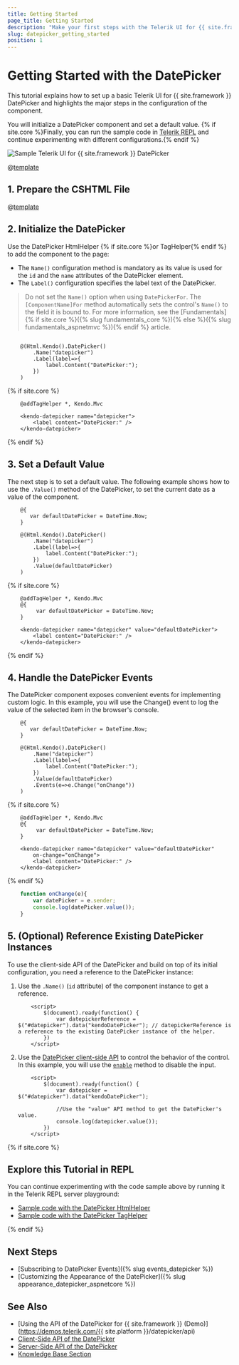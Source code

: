 ```yaml
---
title: Getting Started
page_title: Getting Started
description: "Make your first steps with the Telerik UI for {{ site.framework }} DatePicker component by following a complete step-by-step tutorial."
slug: datepicker_getting_started
position: 1
---
```


# Getting Started with the DatePicker

This tutorial explains how to set up a basic Telerik UI for {{ site.framework }} DatePicker and highlights the major steps in the configuration of the component.

You will initialize a DatePicker component and set a default value. {% if site.core %}Finally, you can run the sample code in [Telerik REPL](https://netcorerepl.telerik.com/) and continue experimenting with different configurations.{% endif %}

 ![Sample Telerik UI for {{ site.framework }} DatePicker](./images/datepicker-getting-started.png)

@[template](/_contentTemplates/core/getting-started-prerequisites.md#repl-component-gs-prerequisites)

## 1. Prepare the CSHTML File

@[template](/_contentTemplates/core/getting-started-directives.md#gs-adding-directives)

## 2. Initialize the DatePicker

Use the DatePicker HtmlHelper {% if site.core %}or TagHelper{% endif %} to add the component to the page:

* The `Name()` configuration method is mandatory as its value is used for the `id` and the `name` attributes of the DatePicker element.
* The `Label()` configuration specifies the label text of the DatePicker. 

>Do not set the `Name()` option when using `DatePickerFor`. The `[ComponentName]For` method automatically sets the control's `Name()` to the field it is bound to. For more information, see the [Fundamentals]{% if site.core %}({% slug fundamentals_core %}){% else %}({% slug fundamentals_aspnetmvc %}){% endif %} article.

```HtmlHelper

	@(Html.Kendo().DatePicker()
		.Name("datepicker")
        .Label(label=>{
            label.Content("DatePicker:");
        })
	)
```
{% if site.core %}
```TagHelper
    @addTagHelper *, Kendo.Mvc

    <kendo-datepicker name="datepicker">
        <label content="DatePicker:" />
    </kendo-datepicker>
```
{% endif %}

## 3. Set a Default Value

The next step is to set a default value. The following example shows how to use the `.Value()` method of the DatePicker, to set the current date as a value of the component.

```HtmlHelper
    @{
       var defaultDatePicker = DateTime.Now;
    }

	@(Html.Kendo().DatePicker()
		.Name("datepicker")
        .Label(label=>{
            label.Content("DatePicker:");
        })
        .Value(defaultDatePicker)
	)
```
{% if site.core %}
```TagHelper
    @addTagHelper *, Kendo.Mvc
    @{
         var defaultDatePicker = DateTime.Now;
    }

    <kendo-datepicker name="datepicker" value="defaultDatePicker">
        <label content="DatePicker:" />
    </kendo-datepicker>
```
{% endif %}

## 4. Handle the DatePicker Events

The DatePicker component exposes convenient events for implementing custom logic. In this example, you will use the Change() event to log the value of the selected item in the browser's console.

```HtmlHelper
    @{
       var defaultDatePicker = DateTime.Now;
    }

	@(Html.Kendo().DatePicker()
		.Name("datepicker")
        .Label(label=>{
            label.Content("DatePicker:");
        })
        .Value(defaultDatePicker)
        .Events(e=>e.Change("onChange"))
	)
```
{% if site.core %}
```TagHelper
    @addTagHelper *, Kendo.Mvc
    @{
         var defaultDatePicker = DateTime.Now;
    }

    <kendo-datepicker name="datepicker" value="defaultDatePicker"
        on-change="onChange">
        <label content="DatePicker:" />
    </kendo-datepicker>
```
{% endif %}
```JavaScript
    function onChange(e){
        var datePicker = e.sender;
        console.log(datePicker.value());
    }
```

## 5. (Optional) Reference Existing DatePicker Instances

To use the client-side API of the DatePicker and build on top of its initial configuration, you need a reference to the DatePicker instance:

1. Use the `.Name()` (`id` attribute) of the component instance to get a reference.

    ```JS script
        <script>
            $(document).ready(function() {
                var datepickerReference = $("#datepicker").data("kendoDatePicker"); // datepickerReference is a reference to the existing DatePicker instance of the helper.
            })
        </script>
    ```

1. Use the [DatePicker client-side API](https://docs.telerik.com/kendo-ui/api/javascript/ui/combobox#methods) to control the behavior of the control. In this example, you will use the [`enable`](https://docs.telerik.com/kendo-ui/api/javascript/ui/datepicker/methods/enable) method to disable the input.

    ```JS script
        <script>
            $(document).ready(function() {
                var datepicker = $("#datepicker").data("kendoDatePicker");

                //Use the "value" API method to get the DatePicker's value.
                console.log(datepicker.value());
            })
        </script>
    ```

{% if site.core %}
## Explore this Tutorial in REPL

You can continue experimenting with the code sample above by running it in the Telerik REPL server playground:

* [Sample code with the DatePicker HtmlHelper](https://netcorerepl.telerik.com/mnkIkoFq12RGkA0Q04)
* [Sample code with the DatePicker TagHelper](https://netcorerepl.telerik.com/mxaoaIFg05rWFlvo05)

{% endif %}

## Next Steps

* [Subscribing to DatePicker Events]({% slug events_datepicker %})
* [Customizing the Appearance of the DatePicker]({% slug appearance_datepicker_aspnetcore %})

## See Also

* [Using the API of the DatePicker for {{ site.framework }} (Demo)](https://demos.telerik.com/{{ site.platform }}/datepicker/api)
* [Client-Side API of the DatePicker](https://docs.telerik.com/kendo-ui/api/javascript/ui/datepicker)
* [Server-Side API of the DatePicker](/api/datepicker)
* [Knowledge Base Section](/knowledge-base)


